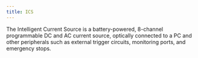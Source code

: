 ```yaml
---
title: ICS
---
```


The Intelligent Current Source is a battery-powered, 8-channel programmable DC and AC current source, optically connected to a PC and other peripherals such as external trigger circuits, monitoring ports, and emergency stops. 
